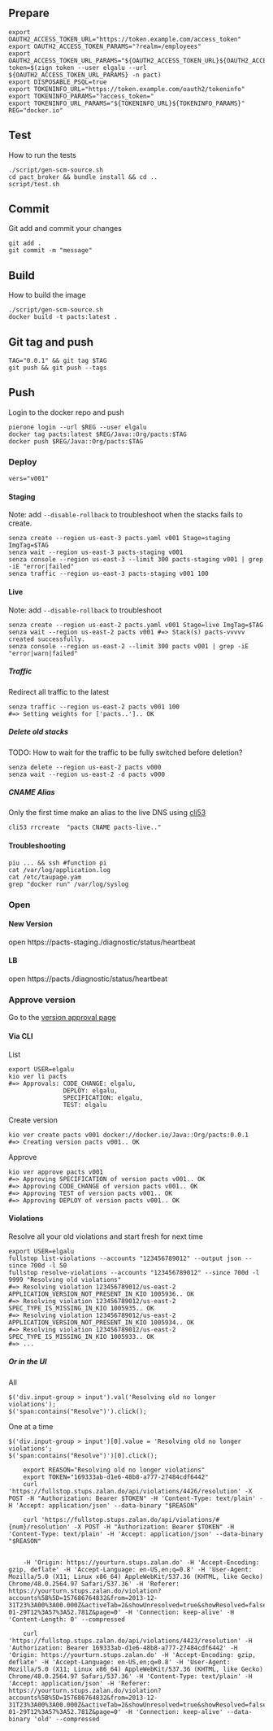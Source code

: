 ## Prepare
    export OAUTH2_ACCESS_TOKEN_URL="https://token.example.com/access_token"
    export OAUTH2_ACCESS_TOKEN_PARAMS="?realm=/employees"
    export OAUTH2_ACCESS_TOKEN_URL_PARAMS="${OAUTH2_ACCESS_TOKEN_URL}${OAUTH2_ACCESS_TOKEN_PARAMS}"
    token=$(zign token --user elgalu --url ${OAUTH2_ACCESS_TOKEN_URL_PARAMS} -n pact)
    export DISPOSABLE_PSQL=true
    export TOKENINFO_URL="https://token.example.com/oauth2/tokeninfo"
    export TOKENINFO_PARAMS="?access_token="
    export TOKENINFO_URL_PARAMS="${TOKENINFO_URL}${TOKENINFO_PARAMS}"
    REG="docker.io"

## Test
How to run the tests

    ./script/gen-scm-source.sh
    cd pact_broker && bundle install && cd ..
    script/test.sh

## Commit
Git add and commit your changes

    git add .
    git commit -m "message"

## Build
How to build the image

    ./script/gen-scm-source.sh
    docker build -t pacts:latest .

## Git tag and push

    TAG="0.0.1" && git tag $TAG
    git push && git push --tags

## Push
Login to the docker repo and push

    pierone login --url $REG --user elgalu
    docker tag pacts:latest $REG/Java::Org/pacts:$TAG
    docker push $REG/Java::Org/pacts:$TAG

### Deploy
    vers="v001"

#### Staging
Note: add `--disable-rollback` to troubleshoot when the stacks fails to create.

    senza create --region us-east-3 pacts.yaml v001 Stage=staging ImgTag=$TAG
    senza wait --region us-east-3 pacts-staging v001
    senza console --region us-east-3 --limit 300 pacts-staging v001 | grep -iE "error|failed"
    senza traffic --region us-east-3 pacts-staging v001 100

#### Live
Note: add `--disable-rollback` to troubleshoot

    senza create --region us-east-2 pacts.yaml v001 Stage=live ImgTag=$TAG
    senza wait --region us-east-2 pacts v001 #=> Stack(s) pacts-vvvvv created successfully.
    senza console --region us-east-2 --limit 300 pacts v001 | grep -iE "error|warn|failed"

##### Traffic
Redirect all traffic to the latest

    senza traffic --region us-east-2 pacts v001 100
    #=> Setting weights for ['pacts..'].. OK

##### Delete old stacks
TODO: How to wait for the traffic to be fully switched before deletion?

    senza delete --region us-east-2 pacts v000
    senza wait --region us-east-2 -d pacts v000

##### CNAME Alias
Only the first time make an alias to the live DNS using [cli53](https://github.com/barnybug/cli53)

    cli53 rrcreate  "pacts CNAME pacts-live.."

#### Troubleshooting

    piu ... && ssh #function pi
    cat /var/log/application.log
    cat /etc/taupage.yam
    grep "docker run" /var/log/syslog

### Open

#### New Version
open https://pacts-staging./diagnostic/status/heartbeat

#### LB
open https://pacts./diagnostic/status/heartbeat

### Approve version
Go to the [version approval page](https://yourturn.stups.example.org/application/detail/pacts/version/approve/v001)

#### Via CLI
List

    export USER=elgalu
    kio ver li pacts
    #=> Approvals: CODE_CHANGE: elgalu,
                   DEPLOY: elgalu,
                   SPECIFICATION: elgalu,
                   TEST: elgalu

Create version

    kio ver create pacts v001 docker://docker.io/Java::Org/pacts:0.0.1
    #=> Creating version pacts v001.. OK

Approve

    kio ver approve pacts v001
    #=> Approving SPECIFICATION of version pacts v001.. OK
    #=> Approving CODE_CHANGE of version pacts v001.. OK
    #=> Approving TEST of version pacts v001.. OK
    #=> Approving DEPLOY of version pacts v001.. OK

#### Violations
Resolve all your old violations and start fresh for next time

    export USER=elgalu
    fullstop list-violations --accounts "123456789012" --output json --since 700d -l 50
    fullstop resolve-violations --accounts "123456789012" --since 700d -l 9999 "Resolving old violations"
    #=> Resolving violation 123456789012/us-east-2 APPLICATION_VERSION_NOT_PRESENT_IN_KIO 1005936.. OK
    #=> Resolving violation 123456789012/us-east-2 SPEC_TYPE_IS_MISSING_IN_KIO 1005935.. OK
    #=> Resolving violation 123456789012/us-east-2 APPLICATION_VERSION_NOT_PRESENT_IN_KIO 1005934.. OK
    #=> Resolving violation 123456789012/us-east-2 SPEC_TYPE_IS_MISSING_IN_KIO 1005933.. OK
    #=> ...

##### Or in the UI
All

    $('div.input-group > input').val('Resolving old no longer violations');
    $('span:contains("Resolve")').click();

One at a time

    $('div.input-group > input')[0].value = 'Resolving old no longer violations';
    $('span:contains("Resolve")')[0].click();

		export REASON="Resolving old no longer violations"
		export TOKEN="169333ab-d1e6-48b8-a777-27484cdf6442"
		curl 'https://fullstop.stups.zalan.do/api/violations/4426/resolution' -X POST -H "Authorization: Bearer $TOKEN" -H 'Content-Type: text/plain' -H 'Accept: application/json' --data-binary "$REASON"

		curl 'https://fullstop.stups.zalan.do/api/violations/#{num}/resolution' -X POST -H "Authorization: Bearer $TOKEN" -H 'Content-Type: text/plain' -H 'Accept: application/json' --data-binary "$REASON"


		-H 'Origin: https://yourturn.stups.zalan.do' -H 'Accept-Encoding: gzip, deflate' -H 'Accept-Language: en-US,en;q=0.8' -H 'User-Agent: Mozilla/5.0 (X11; Linux x86_64) AppleWebKit/537.36 (KHTML, like Gecko) Chrome/48.0.2564.97 Safari/537.36' -H 'Referer: https://yourturn.stups.zalan.do/violation?accounts%5B%5D=157686764832&from=2013-12-31T23%3A00%3A00.000Z&activeTab=2&showUnresolved=true&showResolved=false&sortAsc=true&to=2016-01-29T12%3A57%3A52.781Z&page=0' -H 'Connection: keep-alive' -H 'Content-Length: 0' --compressed

		curl 'https://fullstop.stups.zalan.do/api/violations/4423/resolution' -H 'Authorization: Bearer 169333ab-d1e6-48b8-a777-27484cdf6442' -H 'Origin: https://yourturn.stups.zalan.do' -H 'Accept-Encoding: gzip, deflate' -H 'Accept-Language: en-US,en;q=0.8' -H 'User-Agent: Mozilla/5.0 (X11; Linux x86_64) AppleWebKit/537.36 (KHTML, like Gecko) Chrome/48.0.2564.97 Safari/537.36' -H 'Content-Type: text/plain' -H 'Accept: application/json' -H 'Referer: https://yourturn.stups.zalan.do/violation?accounts%5B%5D=157686764832&from=2013-12-31T23%3A00%3A00.000Z&activeTab=2&showUnresolved=true&showResolved=false&sortAsc=true&to=2016-01-29T12%3A57%3A52.781Z&page=0' -H 'Connection: keep-alive' --data-binary 'old' --compressed
